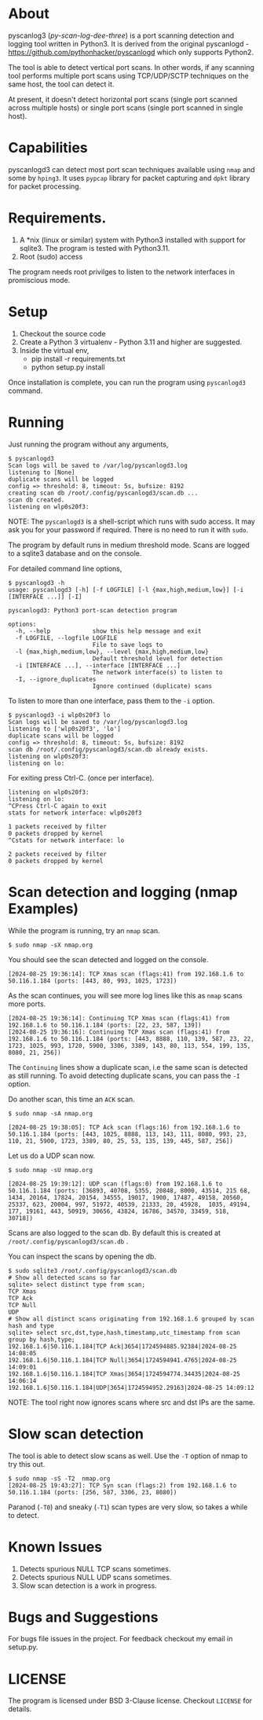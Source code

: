 # About
pyscanlog3 (*py-scan-log-dee-three*) is a port scanning detection and logging tool written in Python3.
It is derived from the original pyscanlogd - https://github.com/pythonhacker/pyscanlogd which only
supports Python2.

The tool is able to detect vertical port scans. In other words, if any scanning tool performs
multiple port scans using TCP/UDP/SCTP techniques on the same host, the tool can detect it.

At present, it doesn't detect horizontal port scans (single port scanned across multiple hosts)
or single port scans (single port scanned in single host).

# Capabilities
pyscanlogd3 can detect most port scan techniques available using `nmap` and some by `hping3`. It uses `pypcap` library
for packet capturing and `dpkt` library for packet processing.

# Requirements.

1. A *nix (linux or similar) system with Python3 installed with support for sqlite3. The program is tested with Python3.11.
2. Root (sudo) access

The program needs root privilges to listen to the network interfaces in promiscious mode.

# Setup

1. Checkout the source code
2. Create a Python 3 virtualenv - Python 3.11 and higher are suggested.
3. Inside the virtual env,
    * pip install -r requirements.txt
    * python setup.py install

Once installation is complete, you can run the program using `pyscanlogd3` command.

# Running

Just running the program without any arguments,

	$ pyscanlogd3
	Scan logs will be saved to /var/log/pyscanlogd3.log
	listening to [None]
	duplicate scans will be logged
	config => threshold: 8, timeout: 5s, bufsize: 8192
	creating scan db /root/.config/pyscanlogd3/scan.db ...
	scan db created.
	listening on wlp0s20f3:

NOTE: The `pyscanlogd3` is a shell-script which runs with sudo access. It may ask you for your password if required. There is no need to run it with `sudo`.

The program by default runs in medium threshold mode. Scans are logged to a sqlite3 database and on the console.

For detailed command line options,

	$ pyscanlogd3 -h
	usage: pyscanlogd3 [-h] [-f LOGFILE] [-l {max,high,medium,low}] [-i [INTERFACE ...]] [-I]

	pyscanlogd3: Python3 port-scan detection program

	options:
	  -h, --help            show this help message and exit
	  -f LOGFILE, --logfile LOGFILE
							File to save logs to
	  -l {max,high,medium,low}, --level {max,high,medium,low}
							Default threshold level for detection
	  -i [INTERFACE ...], --interface [INTERFACE ...]
							The network interface(s) to listen to
	  -I, --ignore_duplicates
							Ignore continued (duplicate) scans

To listen to more than one interface, pass them to the `-i` option.

	$ pyscanlogd3 -i wlp0s20f3 lo
	Scan logs will be saved to /var/log/pyscanlogd3.log
	listening to ['wlp0s20f3', 'lo']
	duplicate scans will be logged
	config => threshold: 8, timeout: 5s, bufsize: 8192
	scan db /root/.config/pyscanlogd3/scan.db already exists.
	listening on wlp0s20f3: 
	listening on lo: 

For exiting press Ctrl-C. (once per interface).

	listening on wlp0s20f3: 
	listening on lo: 
	^CPress Ctrl-C again to exit
	stats for network interface: wlp0s20f3

	1 packets received by filter
	0 packets dropped by kernel
	^Cstats for network interface: lo

	2 packets received by filter
	0 packets dropped by kernel

# Scan detection and logging (nmap Examples)

While the program is running, try an `nmap` scan.

	$ sudo nmap -sX nmap.org

You should see the scan detected and logged on the console.

	[2024-08-25 19:36:14]: TCP Xmas scan (flags:41) from 192.168.1.6 to 50.116.1.184 (ports: [443, 80, 993, 1025, 1723])

As the scan continues, you will see more log lines like this as `nmap` scans more ports.

	[2024-08-25 19:36:14]: Continuing TCP Xmas scan (flags:41) from 192.168.1.6 to 50.116.1.184 (ports: [22, 23, 587, 139])
	[2024-08-25 19:36:16]: Continuing TCP Xmas scan (flags:41) from 192.168.1.6 to 50.116.1.184 (ports: [443, 8888, 110, 139, 587, 23, 22, 1723, 1025, 993, 1720, 5900, 3306, 3389, 143, 80, 113, 554, 199, 135, 8080, 21, 256])

The `Continuing` lines show a duplicate scan, i.e the same scan is detected as still running. To avoid detecting duplicate scans, you can pass the `-I` option.

Do another scan, this time an `ACK` scan.

	$ sudo nmap -sA nmap.org

	[2024-08-25 19:38:05]: TCP Ack scan (flags:16) from 192.168.1.6 to 50.116.1.184 (ports: [443, 1025, 8888, 113, 143, 111, 8080, 993, 23, 110, 21, 5900, 1723, 3389, 80, 25, 53, 135, 139, 445, 587, 256])

Let us do a UDP scan now.

	$ sudo nmap -sU nmap.org
	
	[2024-08-25 19:39:12]: UDP scan (flags:0) from 192.168.1.6 to 50.116.1.184 (ports: [36893, 40708, 5355, 20848, 8000, 43514, 215 68, 1434, 20164, 17824, 20154, 34555, 19017, 1900, 17487, 49158, 20560, 25337, 623, 20004, 997, 51972, 40539, 21333, 20, 45928,  1035, 49194, 177, 19161, 443, 50919, 30656, 43824, 16786, 34570, 33459, 518, 30718])

Scans are also logged to the scan db. By default this is created at `/root/.config/pyscanlogd3/scan.db` .

You can inspect the scans by opening the db.

	$ sudo sqlite3 /root/.config/pyscanlogd3/scan.db
	# Show all detected scans so far
	sqlite> select distinct type from scan;
	TCP Xmas
	TCP Ack
	TCP Null
	UDP
	# Show all distinct scans originating from 192.168.1.6 grouped by scan hash and type
	sqlite> select src,dst,type,hash,timestamp,utc_timestamp from scan group by hash,type;
	192.168.1.6|50.116.1.184|TCP Ack|3654|1724594885.92384|2024-08-25 14:08:05
	192.168.1.6|50.116.1.184|TCP Null|3654|1724594941.4765|2024-08-25 14:09:01
	192.168.1.6|50.116.1.184|TCP Xmas|3654|1724594774.34435|2024-08-25 14:06:14
	192.168.1.6|50.116.1.184|UDP|3654|1724594952.29163|2024-08-25 14:09:12

NOTE: The tool right now ignores scans where src and dst IPs are the same. 

# Slow scan detection

The tool is able to detect slow scans as well. Use the `-T` option of nmap to try this out.

	$ sudo nmap -sS -T2  nmap.org
	[2024-08-25 19:43:27]: TCP Syn scan (flags:2) from 192.168.1.6 to 50.116.1.184 (ports: [256, 587, 3306, 23, 8080])

Paranod (`-T0`) and sneaky (`-T1`) scan types are very slow, so takes a while to detect.

# Known Issues

1. Detects spurious NULL TCP scans sometimes.
2. Detects spurious NULL UDP scans sometimes.
3. Slow scan detection is a work in progress.

# Bugs and Suggestions
For bugs file issues in the project. For feedback checkout my email in setup.py.

# LICENSE
The program is licensed under BSD 3-Clause license. Checkout `LICENSE` for details.



